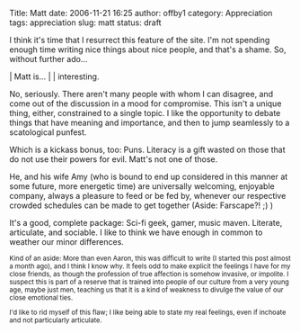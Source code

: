 Title: Matt
date: 2006-11-21 16:25
author: offby1
category: Appreciation
tags: appreciation
slug: matt
status: draft

I think it\'s time that I resurrect this feature of the site. I\'m not spending enough time writing nice things about nice people, and that\'s a shame. So, without further ado\...

| Matt is\...
| 
| interesting.

No, seriously. There aren\'t many people with whom I can disagree, and come out of the discussion in a mood for compromise. This isn\'t a unique thing, either, constrained to a single topic. I like the opportunity to debate things that have meaning and importance, and then to jump seamlessly to a scatological punfest.

Which is a kickass bonus, too: Puns. Literacy is a gift wasted on those that do not use their powers for evil. Matt\'s not one of those.

He, and his wife Amy (who is bound to end up considered in this manner at some future, more energetic time) are universally welcoming, enjoyable company, always a pleasure to feed or be fed by, whenever our respective crowded schedules can be made to get together (Aside: Farscape?! ;) )

It\'s a good, complete package: Sci-fi geek, gamer, music maven. Literate, articulate, and sociable. I like to think we have enough in common to weather our minor differences.

<div style="font-size:smaller;">

Kind of an aside: More than even Aaron, this was difficult to write (I started this post almost a month ago), and I think I know why. It feels odd to make explicit the feelings I have for my close friends, as though the profession of true affection is somehow invasive, or impolite. I suspect this is part of a reserve that is trained into people of our culture from a very young age, maybe just men, teaching us that it is a kind of weakness to divulge the value of our close emotional ties.

I\'d like to rid myself of this flaw; I like being able to state my real feelings, even if inchoate and not particularly articulate.

</div>
